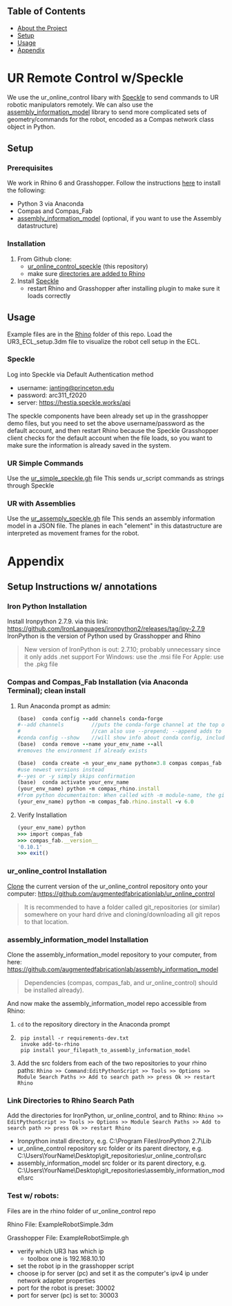 


<!-- TABLE OF CONTENTS -->
## Table of Contents

* [About the Project](#About)
* [Setup](#Setup)
* [Usage](#Usage)
* [Appendix](#Appendix)




<!-- ABOUT THE PROJECT -->
# UR Remote Control w/Speckle <a name="About"></a>

We use the ur_online_control libary with [Speckle](https://speckle.systems/) to send commands to UR robotic manipulators remotely.
We can also use the [assembly_information_model](https://github.com/createchaos/assembly_information_model) library to send more complicated sets of geometry/commands for the robot, encoded as a Compas network class object in Python.


<!-- GETTING STARTED -->
## Setup

### Prerequisites
We work in Rhino 6 and Grasshopper. Follow the instructions [here](https://github.com/createchaos/create_documentation/blob/master/README.md) to install the following:
* Python 3 via Anaconda
* Compas and Compas_Fab
* [assembly_information_model](https://github.com/createchaos/assembly_information_model) (optional, if you want to use the Assembly datastructure)

### Installation
1. From Github clone:
   - [ur_online_control_speckle](https://github.com/createchaos/assembly_information_model) (this repository)
   - make sure [directories are added to Rhino](###Link_Directories_to_Rhino_Search_Path)
2. Install [Speckle](https://github.com/speckleworks/SpeckleInstaller/releases/tag/1.8.31)
    - restart Rhino and Grasshopper after installing plugin to make sure it loads correctly


<!-- USAGE EXAMPLES -->
## Usage
Example files are in the [Rhino](/rhino) folder of this repo. Load the UR3_ECL_setup.3dm file to visualize the robot cell setup in the ECL.

### Speckle
Log into Speckle via Default Authentication method
* username: ianting@princeton.edu
* password: arc311_f2020
* server: https://hestia.speckle.works/api

The speckle components have been already set up in the grasshopper demo files, but you need to set the above username/password as the default account, and then restart Rhino because the Speckle Grasshopper client checks for the default account when the file loads, so you want to make sure the information is already saved in the system.

### UR Simple Commands
Use the [ur_simple_speckle.gh](/rhino) file
This sends ur_script commands as strings through Speckle

### UR with Assemblies
Use the [ur_assemply_speckle.gh](/rhino) file
This sends an assembly information model in a JSON file. The planes in each "element" in this datastructure are interpreted as movement frames for the robot.


<!-- WIP -->
# Appendix

## Setup Instructions w/ annotations

### Iron Python Installation
Install Ironpython 2.7.9. via this link: https://github.com/IronLanguages/ironpython2/releases/tag/ipy-2.7.9
IronPython is the version of Python used by Grasshopper and Rhino
> New version of IronPython is out: 2.7.10; probably unnecessary since it only adds .net support
> For Windows: use the .msi file
> For Apple: use the .pkg file

### Compas and Compas_Fab Installation (via Anaconda Terminal); clean install

1. Run Anaconda prompt as admin:

    ```ruby
    (base)  conda config --add channels conda-forge
    #--add channels         //puts the conda-forge channel at the top of the channels priority list;
    #                       //can also use --prepend; --append adds to bottom of list
    #conda config --show    //will show info about conda config, including existing channels
    (base)  conda remove --name your_env_name --all
    #removes the environment if already exists

    (base)  conda create -n your_env_name python=3.8 compas compas_fab --yes
    #use newest versions instead
    #--yes or -y simply skips confirmation
    (base)  conda activate your_env_name
    (your_env_name) python -m compas_rhino.install
    #from python documentaiton: When called with -m module-name, the given module is located on the Python module path and executed as a script.
    (your_env_name) python -m compas_fab.rhino.install -v 6.0
    ```

2. Verify Installation
    ```ruby
    (your_env_name) python
    >>> import compas_fab
    >>> compas_fab.__version__
    '0.10.1'
    >>> exit()
    ```


### ur_online_control Installation
[Clone](https://git-scm.com/book/en/v2/Git-Basics-Getting-a-Git-Repository) the current version of the ur_online_control repository onto your computer: https://github.com/augmentedfabricationlab/ur_online_control
> It is recommended to have a folder called git_repositories (or similar) somewhere on your hard drive and cloning/downloading all git repos to that location.


### assembly_information_model Installation
Clone the assembly_information_model repository to your computer, from here: https://github.com/augmentedfabricationlab/assembly_information_model
> Dependencies (compas, compas_fab, and ur_online_control) should be installed already).

And now make the assembly_information_model repo accessible from Rhino:
1. `cd` to the repository directory in the Anaconda prompt
2. ```
    pip install -r requirements-dev.txt
    invoke add-to-rhino
    pip install your_filepath_to_assembly_information_model
    ```

3. Add the src folders from each of the two repositories to your rhino paths: `Rhino >> Command:EditPythonScript >> Tools >> Options >> Module Search Paths >> Add to search path >> press Ok >> restart Rhino`


### Link Directories to Rhino Search Path
Add the directories for IronPython, ur_online_control, and  to Rhino: `Rhino >> EditPythonScript >> Tools >> Options >> Module Search Paths >> Add to search path >> press Ok >> restart Rhino`
* Ironpython install directory, e.g. C:\Program Files\IronPython 2.7\Lib
* ur_online_control repository src folder or its parent directory, e.g. C:\Users\YourName\Desktop\git_repositories\ur_online_control\src
* assembly_information_model src folder or its parent directory, e.g. C:\Users\YourName\Desktop\git_repositories\assembly_information_model\src

### Test w/ robots:
Files are in the rhino folder of ur_online_control repo

Rhino File: ExampleRobotSimple.3dm

Grasshopper File: ExampleRobotSimple.gh
- verify which UR3 has which ip
  - toolbox one is 192.168.10.10
- set the robot ip in the grasshopper script
- choose ip for server (pc) and set it as the computer's ipv4 ip under network adapter properties
- port for the robot is preset: 30002
- port for server (pc) is set to: 30003
